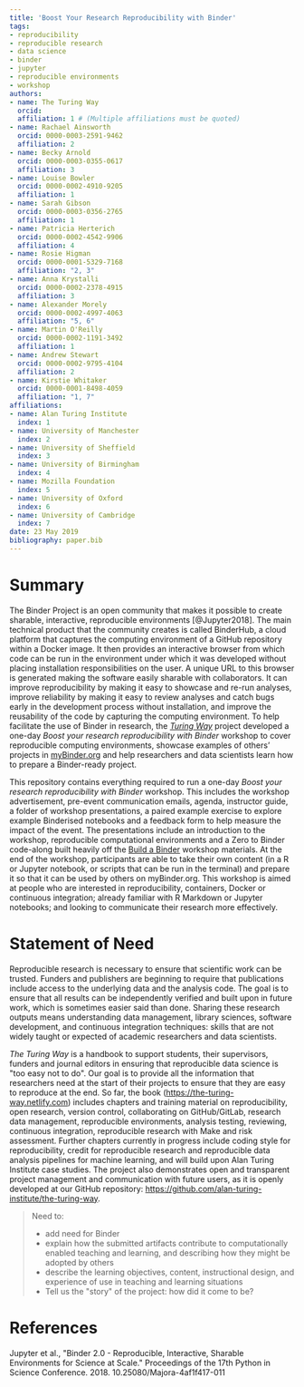 ```yaml
---
title: 'Boost Your Research Reproducibility with Binder'
tags:
- reproducibility
- reproducible research
- data science
- binder
- jupyter
- reproducible environments
- workshop
authors:
- name: The Turing Way
  orcid: 
  affiliation: 1 # (Multiple affiliations must be quoted)
- name: Rachael Ainsworth
  orcid: 0000-0003-2591-9462
  affiliation: 2
- name: Becky Arnold
  orcid: 0000-0003-0355-0617
  affiliation: 3
- name: Louise Bowler
  orcid: 0000-0002-4910-9205
  affiliation: 1
- name: Sarah Gibson
  orcid: 0000-0003-0356-2765
  affiliation: 1
- name: Patricia Herterich
  orcid: 0000-0002-4542-9906
  affiliation: 4
- name: Rosie Higman
  orcid: 0000-0001-5329-7168
  affiliation: "2, 3"
- name: Anna Krystalli
  orcid: 0000-0002-2378-4915
  affiliation: 3
- name: Alexander Morely
  orcid: 0000-0002-4997-4063
  affiliation: "5, 6"
- name: Martin O'Reilly
  orcid: 0000-0002-1191-3492
  affiliation: 1
- name: Andrew Stewart
  orcid: 0000-0002-9795-4104
  affiliation: 2
- name: Kirstie Whitaker
  orcid: 0000-0001-8498-4059
  affiliation: "1, 7"
affiliations:
- name: Alan Turing Institute 
  index: 1
- name: University of Manchester
  index: 2
- name: University of Sheffield
  index: 3
- name: University of Birmingham
  index: 4
- name: Mozilla Foundation
  index: 5
- name: University of Oxford
  index: 6
- name: University of Cambridge
  index: 7
date: 23 May 2019
bibliography: paper.bib
---
```


# Summary

The Binder Project is an open community that makes it possible to create sharable, interactive, reproducible environments [@Jupyter2018]. 
The main technical product that the community creates is called BinderHub, a cloud platform that captures the computing environment of a GitHub repository within a Docker image. 
It then provides an interactive browser from which code can be run in the environment under which it was developed without placing installation responsibilities on the user. 
A unique URL to this browser is generated making the software easily sharable with collaborators. 
It can improve reproducibility by making it easy to showcase and re-run analyses, improve reliability by making it easy to review analyses and catch bugs early in the development process without installation, and improve the reusability of the code by capturing the computing environment.
To help facilitate the use of Binder in research, the *[Turing Way](https://github.com/alan-turing-institute/the-turing-way/tree/master)* project developed a one-day *Boost your research reproducibility with Binder* workshop to cover reproducible computing environments, showcase examples of others’ projects in [myBinder.org](https://mybinder.org/) and help researchers and data scientists learn how to prepare a Binder-ready project.

This repository contains everything required to run a one-day *Boost your research reproducibility with Binder* workshop. 
This includes the workshop advertisement, pre-event communication emails, agenda, instructor guide, a folder of workshop presentations, a paired example exercise to explore example Binderised notebooks and a feedback form to help measure the impact of the event.
The presentations include an introduction to the workshop, reproducible computational environments and a Zero to Binder code-along built heavily off the [Build a Binder](https://build-a-binder.github.io/) workshop materials.
At the end of the workshop, participants are able to take their own content (in a R or Jupyter notebook, or scripts that can be run in the terminal) and prepare it so that it can be used by others on myBinder.org.
This workshop is aimed at people who are interested in reproducibility, containers, Docker or continuous integration; already familiar with R Markdown or Jupyter notebooks; and looking to communicate their research more effectively.


# Statement of Need

Reproducible research is necessary to ensure that scientific work can be trusted. 
Funders and publishers are beginning to require that publications include access to the underlying data and the analysis code. 
The goal is to ensure that all results can be independently verified and built upon in future work, which is sometimes easier said than done. 
Sharing these research outputs means understanding data management, library sciences, software development, and continuous integration techniques: skills that are not widely taught or expected of academic researchers and data scientists. 

*The Turing Way* is a handbook to support students, their supervisors, funders and journal editors in ensuring that reproducible data science is "too easy not to do". 
Our goal is to provide all the information that researchers need at the start of their projects to ensure that they are easy to reproduce at the end. 
So far, the book (https://the-turing-way.netlify.com) includes chapters and training material on reproducibility, open research, version control, collaborating on GitHub/GitLab, research data management, reproducible environments, analysis testing, reviewing, continuous integration, reproducible research with Make and risk assessment. 
Further chapters currently in progress include coding style for reproducibility, credit for reproducible research and reproducible data analysis pipelines for machine learning, and will build upon Alan Turing Institute case studies. 
The project also demonstrates open and transparent project management and communication with future users, as it is openly developed at our GitHub repository: https://github.com/alan-turing-institute/the-turing-way. 

> Need to:
> * add need for Binder
> * explain how the submitted artifacts contribute to computationally enabled teaching and learning, and describing how they might be adopted by others
> * describe the learning objectives, content, instructional design, and experience of use in teaching and learning situations
> * Tell us the "story" of the project: how did it come to be?

# References

Jupyter et al., "Binder 2.0 - Reproducible, Interactive, Sharable Environments for Science at Scale." Proceedings of the 17th Python in Science Conference. 2018. 10.25080/Majora-4af1f417-011
